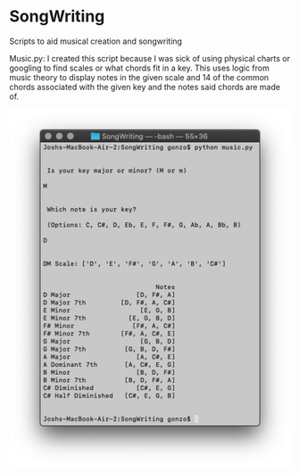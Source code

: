 # SongWriting
Scripts to aid musical creation and songwriting



Music.py: I created this script because I was sick of using physical charts or googling to find scales or what chords fit in a key. This uses logic from music theory to display notes in the given scale and 14 of the common chords associated with the given key and the notes said chords are made of.


<p align="center">
  <img src="example.png">
</p>

